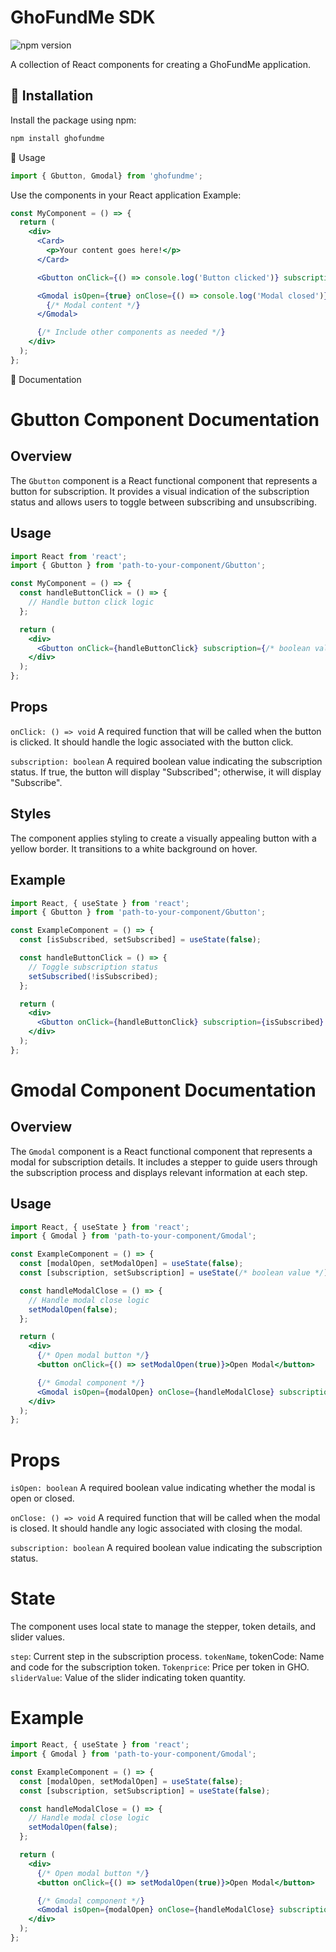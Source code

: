 # GhoFundMe SDK

![npm version](https://img.shields.io/npm/v/ghofundme.svg)


A collection of React components for creating a GhoFundMe application.

## 🚀 Installation

Install the package using npm:

```bash
npm install ghofundme

```

🔧 Usage

```jsx
import { Gbutton, Gmodal} from 'ghofundme';
```
Use the components in your React application
Example:
```jsx
const MyComponent = () => {
  return (
    <div>
      <Card>
        <p>Your content goes here!</p>
      </Card>

      <Gbutton onClick={() => console.log('Button clicked')} subscription={true} />

      <Gmodal isOpen={true} onClose={() => console.log('Modal closed')} subscription={false}>
        {/* Modal content */}
      </Gmodal>

      {/* Include other components as needed */}
    </div>
  );
};
```
📖 Documentation
# Gbutton Component Documentation

## Overview

The `Gbutton` component is a React functional component that represents a button for subscription. It provides a visual indication of the subscription status and allows users to toggle between subscribing and unsubscribing.

## Usage

```jsx
import React from 'react';
import { Gbutton } from 'path-to-your-component/Gbutton';

const MyComponent = () => {
  const handleButtonClick = () => {
    // Handle button click logic
  };

  return (
    <div>
      <Gbutton onClick={handleButtonClick} subscription={/* boolean value */} />
    </div>
  );
};
```

## Props
`onClick: () => void`
A required function that will be called when the button is clicked. It should handle the logic associated with the button click.

`subscription: boolean`
A required boolean value indicating the subscription status. If true, the button will display "Subscribed"; otherwise, it will display "Subscribe".

## Styles
The component applies styling to create a visually appealing button with a yellow border. It transitions to a white background on hover.

## Example 

```jsx
import React, { useState } from 'react';
import { Gbutton } from 'path-to-your-component/Gbutton';

const ExampleComponent = () => {
  const [isSubscribed, setSubscribed] = useState(false);

  const handleButtonClick = () => {
    // Toggle subscription status
    setSubscribed(!isSubscribed);
  };

  return (
    <div>
      <Gbutton onClick={handleButtonClick} subscription={isSubscribed} />
    </div>
  );
};
```
# Gmodal Component Documentation

## Overview

The `Gmodal` component is a React functional component that represents a modal for subscription details. It includes a stepper to guide users through the subscription process and displays relevant information at each step.

## Usage

```jsx
import React, { useState } from 'react';
import { Gmodal } from 'path-to-your-component/Gmodal';

const ExampleComponent = () => {
  const [modalOpen, setModalOpen] = useState(false);
  const [subscription, setSubscription] = useState(/* boolean value */);

  const handleModalClose = () => {
    // Handle modal close logic
    setModalOpen(false);
  };

  return (
    <div>
      {/* Open modal button */}
      <button onClick={() => setModalOpen(true)}>Open Modal</button>

      {/* Gmodal component */}
      <Gmodal isOpen={modalOpen} onClose={handleModalClose} subscription={subscription} />
    </div>
  );
};
```

# Props
`isOpen: boolean`
A required boolean value indicating whether the modal is open or closed.

`onClose: () => void`
A required function that will be called when the modal is closed. It should handle any logic associated with closing the modal.

`subscription: boolean`
A required boolean value indicating the subscription status.

# State
The component uses local state to manage the stepper, token details, and slider values.

`step`: Current step in the subscription process.
`tokenName`, tokenCode: Name and code for the subscription token.
`Tokenprice`: Price per token in GHO.
`sliderValue`: Value of the slider indicating token quantity.

# Example
```jsx
import React, { useState } from 'react';
import { Gmodal } from 'path-to-your-component/Gmodal';

const ExampleComponent = () => {
  const [modalOpen, setModalOpen] = useState(false);
  const [subscription, setSubscription] = useState(false);

  const handleModalClose = () => {
    // Handle modal close logic
    setModalOpen(false);
  };

  return (
    <div>
      {/* Open modal button */}
      <button onClick={() => setModalOpen(true)}>Open Modal</button>

      {/* Gmodal component */}
      <Gmodal isOpen={modalOpen} onClose={handleModalClose} subscription={subscription} />
    </div>
  );
};
```